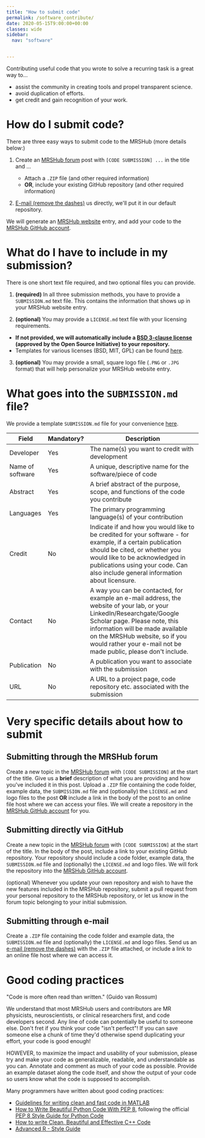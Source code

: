 ```yaml
---
title: "How to submit code"
permalink: /software_contribute/
date: 2020-05-15T9:00:00+00:00
classes: wide
sidebar:
  nav: "software"


---
```


Contributing useful code that you wrote to solve a recurring task is a great way to...
* assist the community in creating tools and propel transparent science.
* avoid duplication of efforts.
* get credit and gain recognition of your work.

# How do I submit code?
There are three easy ways to submit code to the MRSHub (more details below:)

1. Create an [MRSHub forum](https://forum.mrshub.org) post with `[CODE SUBMISSION] ...` in the title and ...
   * Attach a `.ZIP` file (and other required information)
   * **OR**, include your existing GitHub repository (and other required information)

2. [E-mail (remove the dashes)](goe-ltzs-1(a)jh-mi.edu) us directly, we'll put it in our default repository.

We will generate an [MRSHub website](https://www.mrshub.org/software) entry, and add your code to the [MRSHub GitHub account](https://github.com/mrshub).

# What do I have to include in my submission?

There is one short text file required, and two optional files you can provide.

1. **(required)** In all three submission methods, you have to provide a `SUBMISSION.md` text file. This contains the information that shows up in your MRSHub website entry.

2. **(optional)** You may provide a `LICENSE.md` text file with your licensing requirements.
  * **If not provided, we will automatically include a [BSD 3-clause license](https://opensource.org/licenses/BSD-3-Clause) (approved by the Open Source Initiative) to your repository.**
  * Templates for various licenses (BSD, MIT, GPL) can be found [here](https://choosealicense.com/).

3. **(optional)** You may provide a small, square logo file (`.PNG` or `.JPG` format) that will help personalize your MRSHub website entry.

# What goes into the `SUBMISSION.md` file?

We provide a template `SUBMISSION.md` file for your convenience [here](/assets/examplefiles/SUBMISSION.md).

| Field | Mandatory? | Description |
| ----  | ---------- | ----------- |
| Developer | Yes | The name(s) you want to credit with development |
| Name of software | Yes | A unique, descriptive name for the software/piece of code |
| Abstract | Yes | A brief abstract of the purpose, scope, and functions of the code you contribute |
| Languages | Yes | The primary programming language(s) of your contribution |
| Credit | No | Indicate if and how you would like to be credited for your software - for example, if a certain publication should be cited, or whether you would like to be acknowledged in publications using your code. Can also include general information about licensure. |
| Contact | No | A way you can be contacted, for example an e-mail address, the website of your lab, or your LinkedIn/Researchgate/Google Scholar page. Please note, this information will be made available on the MRSHub website, so if you would rather your e-mail not be made public, please don't include. |
| Publication | No | A publication you want to associate with the submission |
| URL | No | A URL to a project page, code repository etc. associated with the submission |

# Very specific details about how to submit

## Submitting through the MRSHub forum

Create a new topic in the [MRSHub forum](https://forum.mrshub.org) with `[CODE SUBMISSION]` at the start of the title. Give us a **brief** description of what you are providing and how you've included it in this post. Upload a `.ZIP` file containing the code folder, example data, the `SUBMISSION.md` file and (optionally) the `LICENSE.md` and logo files to the post **OR** include a link in the body of the post to an online file host where we can access your files. We will create a repository in the [MRSHub GitHub account](https://github.com/mrshub) for you.

## Submitting directly via GitHub

Create a new topic in the [MRSHub forum](https://forum.mrshub.org) with `[CODE SUBMISSION]` at the start of the title. In the body of the post, include a link to your existing GitHub repository. Your repository should include a code folder, example data, the `SUBMISSION.md` file and (optionally) the `LICENSE.md` and logo files. We will fork the repository into the [MRSHub GitHub account](https://github.com/mrshub).

(optional) Whenever you update your own repository and wish to have the new features included in the MRSHub repository, submit a pull request from your personal repository to the MRSHub repository, or let us know in the forum topic belonging to your initial submission.

## Submitting through e-mail

Create a `.ZIP` file containing the code folder and example data, the `SUBMISSION.md` file and (optionally) the `LICENSE.md` and logo files. Send us an [e-mail (remove the dashes)](goe-ltzs-1(a)jh-mi.edu) with the `.ZIP` file attached, or include a link to an online file host where we can access it.

# Good coding practices

"Code is more often read than written." (Guido van Rossum)

We understand that most MRSHub users and contributors are MR physicists, neuroscientists, or clinical researchers first, and code developers second. Any line of code can potentially be useful to someone else. Don't fret if you think your code "isn't perfect"! If you can save someone else a chunk of time they'd otherwise spend duplicating your effort, your code is good enough!

HOWEVER, to maximize the impact and usability of your submission, please try and make your code as generalizable, readable, and understandable as you can. Annotate and comment as much of your code as possible. Provide an example dataset along the code itself, and show the output of your code so users know what the code is supposed to accomplish.

Many programmers have written about good coding practices:
* [Guidelines for writing clean and fast code in MATLAB](https://www.mathworks.com/matlabcentral/fileexchange/22943-guidelines-for-writing-clean-and-fast-code-in-matlab)
* [How to Write Beautiful Python Code With PEP 8](https://realpython.com/python-pep8/), following the official [PEP 8 Style Guide for Python Code](https://www.python.org/dev/peps/pep-0008/)
* [How to write Clean, Beautiful and Effective C++ Code](https://medium.com/@MKahsari/how-to-write-clean-beautiful-and-effective-c-code-d4699f5e3864)
* [Advanced R - Style Guide](http://adv-r.had.co.nz/Style.html)
